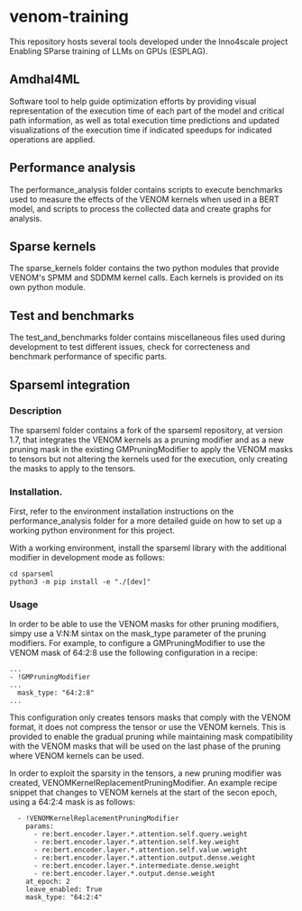 # venom-training

This repository hosts several tools developed under the Inno4scale project Enabling SParse training of LLMs on GPUs (ESPLAG).

## Amdhal4ML

Software tool to help guide optimization efforts by providing visual representation of the execution time of each part of the model and critical path information, as well as total execution time predictions and updated visualizations of the execution time if indicated speedups for indicated operations are applied.


## Performance analysis

The performance_analysis folder contains scripts to execute benchmarks used to measure the effects of the VENOM kernels when used in a BERT model, and scripts to process the collected data and create graphs for analysis.


## Sparse kernels

The sparse_kernels folder contains the two python modules that provide VENOM's SPMM and SDDMM kernel calls. Each kernels is provided on its own python module.


## Test and benchmarks

The test_and_benchmarks folder contains miscellaneous files used during development to test different issues, check for correcteness and benchmark performance of specific parts.

## Sparseml integration

### Description

The sparseml folder contains a fork of the sparseml repository, at version 1.7, that integrates the VENOM kernels as a pruning modifier and as a new pruning mask in the existing GMPruningModifier to apply the VENOM masks to tensors but not altering the kernels used for the execution, only creating the masks to apply to the tensors.

### Installation.

First, refer to the environment installation instructions on the performance_analysis folder for a more detailed guide on how to set up a working python environment for this project.

With a working environment, install the sparseml library with the additional modifier in development mode as follows:

```
cd sparseml
python3 -m pip install -e "./[dev]"
```

### Usage

In order to be able to use the VENOM masks for other pruning modifiers, simpy use a V:N:M sintax on the mask_type parameter of the pruning modifiers. For example, to configure a GMPruningModifier to use the VENOM mask of 64:2:8 use the following configuration in a recipe:
```
...
- !GMPruningModifier
...
  mask_type: "64:2:8"
...
```

This configuration only creates tensors masks that comply with the VENOM format, it does not compress the tensor or use the VENOM kernels. This is provided to enable the gradual pruning while maintaining mask compatibility with the VENOM masks that will be used on the last phase of the pruning where VENOM kernels can be used.

In order to exploit the sparsity in the tensors, a new pruning modifier was created, VENOMKernelReplacementPruningModifier. An example recipe snippet that changes to VENOM kernels at the start of the secon epoch, using a 64:2:4 mask is as follows:

```
  - !VENOMKernelReplacementPruningModifier
    params:
      - re:bert.encoder.layer.*.attention.self.query.weight
      - re:bert.encoder.layer.*.attention.self.key.weight
      - re:bert.encoder.layer.*.attention.self.value.weight
      - re:bert.encoder.layer.*.attention.output.dense.weight
      - re:bert.encoder.layer.*.intermediate.dense.weight
      - re:bert.encoder.layer.*.output.dense.weight
    at_epoch: 2
    leave_enabled: True
    mask_type: "64:2:4"
```
